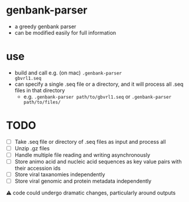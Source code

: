 # genbank-parser
- a greedy genbank parser
- can be modified easily for full information

# use
- build and call e.g. (on mac) <code>.genbank-parser gbvrl1.seq</code>
- can specify a single .seq file or a directory, and it will process all .seq files in that directory
    - e.g. <code>.genbank-parser path/to/gbvrl1.seq</code> or <code>.genbank-parser path/to/files/</code>

# TODO
- [ ] Take .seq file or directory of .seq files as input and process all
- [ ] Unzip .gz files
- [ ] Handle multiple file reading and writing asynchronously
- [ ] Store animo acid and nucleic acid sequences as key value pairs with their accession ids
- [ ] Store viral taxanomies independently
- [ ] Store viral genomic and protein metadata independently

:warning: code could undergo dramatic changes, particularly around outputs
